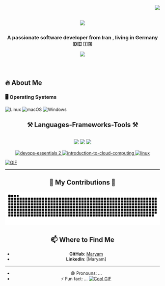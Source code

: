 <img align="right" src="https://visitor-badge.laobi.icu/badge?page_id=salesp07.salesp07" />

<h1 align="center">
    <img src="https://readme-typing-svg.herokuapp.com/?font=Righteous&size=35&center=true&vCenter=true&width=500&height=70&duration=4000&lines=Hi+There!+👋;+I'm+Maryam+Rajabi!;" />

</h1>

<h3 align="center">A passionate software developer from Iran , living in Germany 🇩🇪 🇮🇷  </h3>
    <div align="center">
  <img height="150" src="https://i.imgflip.com/65efzo.gif"  />
</div>


###

<br/>









## 🔥 About Me  
  

### 🖥 Operating Systems  
<p>
   <img alt="Linux" src="https://img.shields.io/badge/Linux-FCC624?style=for-the-badge&logo=linux&logoColor=black" />
   <img alt="macOS" src="https://img.shields.io/badge/mac%20os-000000?style=for-the-badge&logo=macos&logoColor=F0F0F0" />
   <img alt="Windows" src="https://img.shields.io/badge/Windows-0078D6?style=for-the-badge&logo=windows&logoColor=white" />
</p>




<h2 align="center">⚒️ Languages-Frameworks-Tools ⚒️</h2>
<br/>
<div align="center">
    <img src="https://skillicons.dev/icons?i=react,html,bootstrap,sass,css,vscode,github,figma,tailwind,git" />
    <img src="https://skillicons.dev/icons?i=nodejs,javascript,typescript,express,mongodb,nextjs,linux" />
     <img src="https://skillicons.dev/icons?i=photoshop,illustrator,xd,figma,framer" /><br>
</div>

<br/>

<div align="center">
    <a href="https://www.credly.com/badges/763d5d2a-4681-4890-91f6-96b979fe71da/public_url">
        <img src="https://github.com/kalagar/kalagar/assets/6311592/f44239a7-223f-4a6b-b0e3-b3edcadf3aaa" alt="devops-essentials 2" />
    </a>
    <a href="https://www.credly.com/badges/8a944b32-a2d4-4598-8f99-61bda17769ee/public_url">
        <img src="https://github.com/kalagar/kalagar/assets/6311592/6d5c949f-9170-4e78-97b3-c685191eaba5" alt="introduction-to-cloud-computing" />
    </a>
    <a href="https://www.credly.com/badges/0dda88f9-4e48-40f0-88a9-80c9b49bed0c/public_url">
        <img src="https://github.com/kalagar/kalagar/assets/6311592/817a79c5-c763-4455-937c-2e9b7d63d08d" alt="linux" />
    </a>
</div>

[![GIF](https://media.giphy.com/media/ADD4w6XgqLBJohQdBK/giphy.gif)](https://giphy.com/gifs/ADD4w6XgqLBJohQdBK)

<hr/>


<div align="center">
  <h2>🐍 My Contributions 🐍</h2>
  

<picture>
  <source
    media="(prefers-color-scheme: dark)"
    srcset="https://raw.githubusercontent.com/platane/snk/output/github-contribution-grid-snake-dark.svg"
  />
  <source
    media="(prefers-color-scheme: light)"
    srcset="https://raw.githubusercontent.com/platane/snk/output/github-contribution-grid-snake.svg"
  />
  <img
    alt="github contribution grid snake animation"
    src="https://raw.githubusercontent.com/platane/snk/output/github-contribution-grid-snake.svg"
  />
</picture>
<br>

## 📫 Where to Find Me  
- **GitHub**: [Maryam]([https://github.com/](https://github.com/mari-rj))  
- **LinkedIn**: [Maryam]  

---  

- 😄 Pronouns: ...
- ⚡ Fun fact: ...
[![Cool GIF](https://media2.giphy.com/media/v1.Y2lkPTc5MGI3NjExNXE0ang0cWc2b3A5a3cwbzBpYWllNDBxbXRzenNvdW5ycTZ0YTJuYyZlcD12MV9pbnRlcm5hbF9naWZfYnlfaWQmY3Q9Zw/usXZmmgP9Z7kf39fnq/giphy.gif)](https://giphy.com/gifs/usXZmmgP9Z7kf39fnq)

<!---
mari-rj/mari-rj is a ✨ special ✨ repository because its `README.md` (this file) appears on your GitHub profile.
You can click the Preview link to take a look at your changes.
--->
